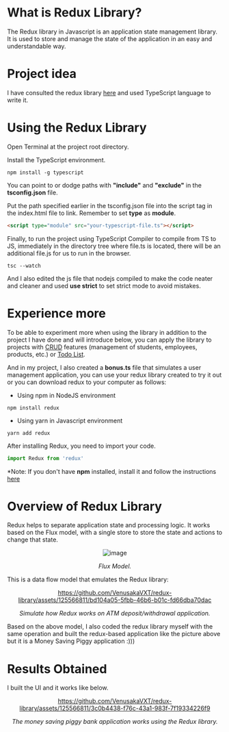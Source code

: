 # What is Redux Library?
The Redux library in Javascript is an application state management library. It is used to store and manage the state of the application in an easy and understandable way.

# Project idea
I have consulted the redux library [here](https://github.com/reduxjs/redux) and used TypeScript language to write it.

# Using the Redux Library
Open Terminal at the project root directory.

Install the TypeScript environment.

``` 
npm install -g typescript
```

You can point to or dodge paths with **"include"** and **"exclude"** in the **tsconfig.json** file.

Put the path specified earlier in the tsconfig.json file into the script tag in the index.html file to link. Remember to set **type** as **module**.

```html
<script type="module" src="your-typescript-file.ts"></script>
```

Finally, to run the project using TypeScript Compiler to compile from TS to JS, immediately in the directory tree where file.ts is located, there will be an additional file.js for us to run in the browser.

```
tsc --watch
```

And I also edited the js file that nodejs compiled to make the code neater and cleaner and used **use strict** to set strict mode to avoid mistakes.

# Experience more
To be able to experiment more when using the library in addition to the project I have done and will introduce below, you can apply the library to projects with [CRUD](https://github.com/VenusakaVXT/marriage-manager-console-version) features (management of students, employees, products, etc.) or [Todo List](https://github.com/VenusakaVXT/template-library/tree/master/template_HTML_CSS_and_Javascript/template_HTML_CSS_JS_21).

And in my project, I also created a **bonus.ts** file that simulates a user management application, you can use your redux library created to try it out or you can download redux to your computer as follows:

- Using npm in NodeJS environment
```
npm install redux
```

- Using yarn in Javascript environment
```
yarn add redux
```

After installing Redux, you need to import your code.
```javascript
import Redux from 'redux'
```

*Note: If you don't have **npm** installed, install it and follow the instructions [here](https://radixweb.com/blog/installing-npm-and-nodejs-on-windows-and-mac)

# Overview of Redux Library
Redux helps to separate application state and processing logic. It works based on the Flux model, with a single store to store the state and actions to change that state.

<div align="center">

![image](https://github.com/VenusakaVXT/redux-library/assets/125566811/c6750124-fc6c-4aef-aab1-c7a1270efe4a)

*Flux Model.*
</div>

This is a data flow model that emulates the Redux library:

<div align="center">

https://github.com/VenusakaVXT/redux-library/assets/125566811/bd104a05-5fbb-46b6-b01c-fd66dba70dac

*Simulate how Redux works on ATM deposit/withdrawal application.*
</div>

Based on the above model, I also coded the redux library myself with the same operation and built the redux-based application like the picture above but it is a Money Saving Piggy application :)))

# Results Obtained
I built the UI and it works like below.

<div align="center">

https://github.com/VenusakaVXT/redux-library/assets/125566811/3c0b4438-f76c-43a1-983f-7f19334226f9

*The money saving piggy bank application works using the Redux library.*
</div>

